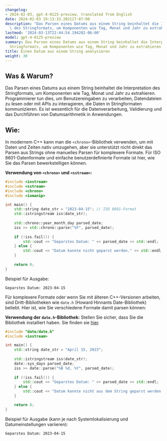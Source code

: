 ```yaml
---
changelog:
- 2024-02-03, gpt-4-0125-preview, translated from English
date: 2024-02-03 19:13:33.202127-07:00
description: "Das Parsen eines Datums aus einem String beinhaltet die Interpretation\
  \ des Stringformats, um Komponenten wie Tag, Monat und Jahr zu extrahieren.\u2026"
lastmod: '2024-03-13T22:44:54.194202-06:00'
model: gpt-4-0125-preview
summary: Das Parsen eines Datums aus einem String beinhaltet die Interpretation des
  Stringformats, um Komponenten wie Tag, Monat und Jahr zu extrahieren.
title: Einen Datum aus einem String analysieren
weight: 30
---
```


## Was & Warum?
Das Parsen eines Datums aus einem String beinhaltet die Interpretation des Stringformats, um Komponenten wie Tag, Monat und Jahr zu extrahieren. Programmierer tun dies, um Benutzereingaben zu verarbeiten, Datendateien zu lesen oder mit APIs zu interagieren, die Daten in Stringformaten kommunizieren. Es ist wesentlich für die Datenverarbeitung, Validierung und das Durchführen von Datumsarithmetik in Anwendungen.

## Wie:
In modernem C++ kann man die `<chrono>`-Bibliothek verwenden, um mit Daten und Zeiten nativ umzugehen, aber sie unterstützt nicht direkt das Parsen aus Strings ohne manuelles Parsen für komplexere Formate. Für ISO 8601-Datenformate und einfache benutzerdefinierte Formate ist hier, wie Sie das Parsen bewerkstelligen können.

**Verwendung von `<chrono>` und `<sstream>`:**
```cpp
#include <iostream>
#include <sstream>
#include <chrono>
#include <iomanip>

int main() {
    std::string date_str = "2023-04-15"; // ISO 8601-Format
    std::istringstream iss(date_str);
    
    std::chrono::year_month_day parsed_date;
    iss >> std::chrono::parse("%F", parsed_date);
    
    if (!iss.fail()) {
        std::cout << "Geparstes Datum: " << parsed_date << std::endl;
    } else {
        std::cout << "Datum konnte nicht geparst werden." << std::endl;
    }
    
    return 0;
}
```
Beispiel für Ausgabe:
```
Geparstes Datum: 2023-04-15
```

Für komplexere Formate oder wenn Sie mit älteren C++-Versionen arbeiten, sind Dritt-Bibliotheken wie `date.h` (Howard Hinnants Date-Bibliothek) beliebt. Hier ist, wie Sie verschiedene Formate damit parsen können:

**Verwendung der `date.h`-Bibliothek:**
Stellen Sie sicher, dass Sie die Bibliothek installiert haben. Sie finden sie [hier](https://github.com/HowardHinnant/date).

```cpp
#include "date/date.h"
#include <iostream>

int main() {
    std::string date_str = "April 15, 2023";
    
    std::istringstream iss(date_str);
    date::sys_days parsed_date;
    iss >> date::parse("%B %d, %Y", parsed_date);
    
    if (!iss.fail()) {
        std::cout << "Geparstes Datum: " << parsed_date << std::endl;
    } else {
        std::cout << "Datum konnte nicht aus dem String geparst werden." << std::endl;
    }

    return 0;
}
```
Beispiel für Ausgabe (kann je nach Systemlokalisierung und Datumeinstellungen variieren):
```
Geparstes Datum: 2023-04-15
```
